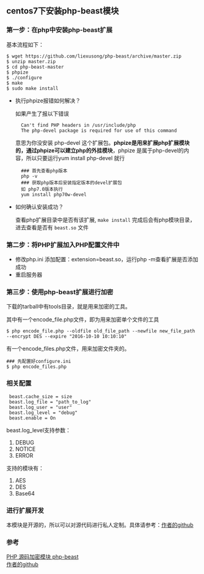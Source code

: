 ## centos7下安装php-beast模块

### 第一步：在php中安装php-beast扩展

 基本流程如下：

	$ wget https://github.com/liexusong/php-beast/archive/master.zip
	$ unzip master.zip
	$ cd php-beast-master
	$ phpize
	$ ./configure
	$ make
	$ sudo make install

+ 执行phpize报错如何解决？

	如果产生了报以下错误

		Can't find PHP headers in /usr/include/php
		The php-devel package is required for use of this command

	意思为你没安装 php-devel 这个扩展包。**phpize是用来扩展php扩展模块的，通过phpize可以建立php的外挂模块**，phpize 是属于php-devel的内容，所以只要运行yum install php-devel 就行

		### 首先查看php版本
		php -v
		### 获取php版本后安装指定版本的devel扩展包
		如 php7.0版本执行
		yum install php70w-devel

+ 如何确认安装成功？

	查看php扩展目录中是否有该扩展, `make install` 完成后会有php模块目录，进去查看是否有 `beast.so` 文件

### 第二步：将PHP扩展加入PHP配置文件中

+ 修改php.ini 添加配置：extension=beast.so，运行php -m查看扩展是否添加成功
+ 重启服务器

### 第三步：使用php-beast扩展进行加密

下载的tarball中有tools目录，就是用来加密的工具。

其中有一个encode_file.php文件，即为用来加密单个文件的工具

	$ php encode_file.php --oldfile old_file_path --newfile new_file_path --encrypt DES --expire "2016-10-10 10:10:10"

有一个encode_files.php文件，用来加密文件夹的。

	### 先配置好configure.ini
	$ php encode_files.php

### 相关配置

	 beast.cache_size = size
	 beast.log_file = "path_to_log"
	 beast.log_user = "user"
	 beast.log_level = "debug"
	 beast.enable = On
beast.log_level支持参数：

 1. DEBUG
 2. NOTICE
 3. ERROR
 
支持的模块有：

 1. AES
 2. DES
 3. Base64

### 进行扩展开发
 本模块是开源的，所以可以对源代码进行私人定制。具体请参考：[作者的github](https://github.com/liexusong/php-beast)

### 参考

[PHP 源码加密模块 php-beast](https://www.huzs.net/?p=1694)  
[作者的github](https://github.com/liexusong/php-beast)







		